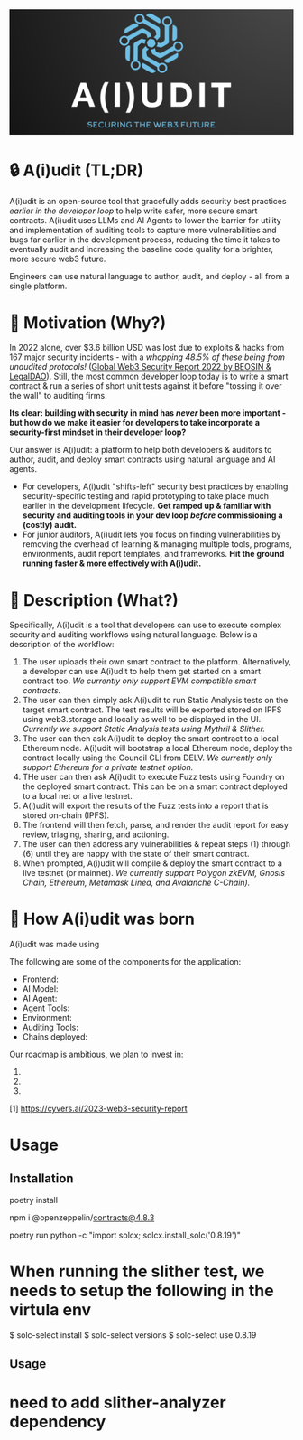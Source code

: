 <img src="./assets/aiudit-logo-full.png" width="1000">

# :lock: A(i)udit (TL;DR)
A(i)udit is an open-source tool that gracefully adds security best practices _earlier in the developer loop_ to help write safer, more secure smart contracts. A(i)udit uses LLMs and AI Agents to lower the barrier for utility and implementation of auditing tools to capture more vulnerabilities and bugs far earlier in the development process, reducing the time it takes to eventually audit and increasing the baseline code quality for a brighter, more secure web3 future.

Engineers can use natural language to author, audit, and deploy - all from a single platform.

# :runner: Motivation (Why?)
In 2022 alone, over $3.6 billion USD was lost due to exploits & hacks from 167 major security incidents - with a *whopping 48.5% of these being from unaudited protocols!* ([Global Web3 Security Report 2022 by BEOSIN & LegalDAO](https://beosin.com/resources/Global_Web3_Security_Report_2022_.pdf)). Still, the most common developer loop today is to write a smart contract & run a series of short unit tests against it before "tossing it over the wall" to auditing firms. 

__Its clear: building with security in mind has _never_ been more important - but how do we make it easier for developers to take incorporate a security-first mindset in their developer loop?__

Our answer is A(i)udit: a platform to help both developers & auditors to author, audit, and deploy smart contracts using natural language and AI agents. 
* For developers, A(i)udit "shifts-left" security best practices by enabling security-specific testing and rapid prototyping to take place much earlier in the development lifecycle. **Get ramped up & familiar with security and auditing tools in your dev loop _before_ commissioning a (costly) audit.**
* For junior auditors, A(i)udit lets you focus on finding vulnerabilities by removing the overhead of learning & managing multiple tools, programs, environments, audit report templates, and frameworks. **Hit the ground running faster & more effectively with A(i)udit.**

# :blue_book: Description (What?)
Specifically, A(i)udit is a tool that developers can use to execute complex security and auditing workflows using natural language. Below is a description of the workflow:
1. The user uploads their own smart contract to the platform. Alternatively, a developer can use A(i)udit to help them get started on a smart contract too. _We currently only support EVM compatible smart contracts._
2. The user can then simply ask A(i)udit to run Static Analysis tests on the target smart contract. The test results will be exported stored on IPFS using web3.storage and locally as well to be displayed in the UI. _Currently we support Static Analysis tests using Mythril & Slither._
3. The user can then ask A(i)udit to deploy the smart contract to a local Ethereum node. A(i)udit will bootstrap a local Ethereum node, deploy the contract locally using the Council CLI from DELV. _We currently only support Ethereum for a private testnet option._
4. THe user can then ask A(i)udit to execute Fuzz tests using Foundry on the deployed smart contract. This can be on a smart contract deployed to a local net or a live testnet.
5. A(i)udit will export the results of the Fuzz tests into a report that is stored on-chain (IPFS).
6. The frontend will then fetch, parse, and render the audit report for easy review, triaging, sharing, and actioning.
7. The user can then address any vulnerabilities & repeat steps (1) through (6) until they are happy with the state of their smart contract.
8. When prompted, A(i)udit will compile & deploy the smart contract to a live testnet (or mainnet). _We currently support Polygon zkEVM, Gnosis Chain, Ethereum, Metamask Linea, and Avalanche C-Chain)._

# :nut_and_bolt: How A(i)udit was born
A(i)udit was made using <TODO>

The following are some of the components for the application:
* Frontend: <TODO>
* AI Model: <TODO>
* AI Agent: <TODO>
* Agent Tools: <TODO>
* Environment: <TODO>
* Auditing Tools: <TODO>
* Chains deployed: <TODO>

Our roadmap is ambitious, we plan to invest in:
1.  <TODO>
2.  <TODO>
3.  <TODO>

[1] https://cyvers.ai/2023-web3-security-report

# Usage
## Installation
poetry install

npm i @openzeppelin/contracts@4.8.3

poetry run python -c "import solcx; solcx.install_solc('0.8.19')"

# When running the slither test, we needs to setup the following in the virtula env
$ solc-select install <version> 
$ solc-select versions
$ solc-select use 0.8.19
## Usage

# need to add slither-analyzer dependency

